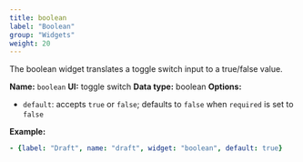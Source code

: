 ```yaml
---
title: boolean
label: "Boolean"
group: "Widgets"
weight: 20
---
```


The boolean widget translates a toggle switch input to a true/false value.

**Name:** `boolean`
**UI:** toggle switch
**Data type:** boolean
**Options:**
- `default`: accepts `true` or `false`; defaults to `false` when `required` is set to `false`

**Example:**

```yaml
- {label: "Draft", name: "draft", widget: "boolean", default: true}
```
